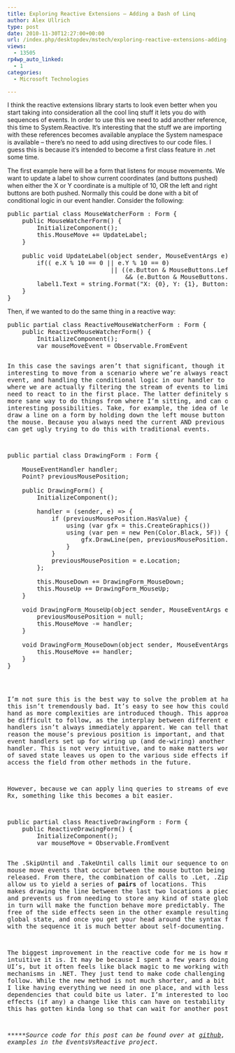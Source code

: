 ```yaml
---
title: Exploring Reactive Extensions – Adding a Dash of Linq
author: Alex Ullrich
type: post
date: 2010-11-30T12:27:00+00:00
url: /index.php/desktopdev/mstech/exploring-reactive-extensions-adding-a-d/
views:
  - 13505
rp4wp_auto_linked:
  - 1
categories:
  - Microsoft Technologies

---
```

I think the reactive extensions library starts to look even better when you start taking into consideration all the cool linq stuff it lets you do with sequences of events. In order to use this we need to add another reference, this time to System.Reactive. It&#8217;s interesting that the stuff we are importing with these references becomes available anyplace the System namespace is available &#8211; there&#8217;s no need to add using directives to our code files. I guess this is because it&#8217;s intended to become a first class feature in .net some time.

The first example here will be a form that listens for mouse movements. We want to update a label to show current coordinates (and buttons pushed) when either the X or Y coordinate is a multiple of 10, OR the left and right buttons are both pushed. Normally this could be done with a bit of conditional logic in our event handler. Consider the following:

<pre>public partial class MouseWatcherForm : Form {
	public MouseWatcherForm() {
		InitializeComponent();
		this.MouseMove += UpdateLabel;
	}

	public void UpdateLabel(object sender, MouseEventArgs e) {
		if(( e.X % 10 == 0 || e.Y % 10 == 0)
							|| ((e.Button & MouseButtons.Left) == MouseButtons.Left 
								&& (e.Button & MouseButtons.Right) == MouseButtons.Right))
		label1.Text = string.Format("X: {0}, Y: {1}, Button: {2}", e.X, e.Y, e.Button);
	}
}</pre>

Then, if we wanted to do the same thing in a reactive way:

<pre>public partial class ReactiveMouseWatcherForm : Form {
	public ReactiveMouseWatcherForm() {
		InitializeComponent();
		var mouseMoveEvent = Observable.FromEvent<MouseEventArgs&gt;(this, "MouseMove");

		var selectedMovementEvents = from pos in mouseMoveEvent
					 .Where(x =&gt; (x.EventArgs.X % 10 == 0 || x.EventArgs.Y % 10 == 0)
							|| ((x.EventArgs.Button & MouseButtons.Left) == MouseButtons.Left
								&& (x.EventArgs.Button & MouseButtons.Right) == MouseButtons.Right))
					 .Repeat()
					select pos.EventArgs;

		selectedMovementEvents.Subscribe(p =&gt; {
			label1.Text = string.Format("X: {0}, Y: {1}, Button: {2}", p.X, p.Y, p.Button);
		});
	}
}</pre>

In this case the savings aren&#8217;t that significant, though it is interesting to move from a scenario where we&#8217;re always reacting to the event, and handling the conditional logic in our handler to a scenario where we are actually filtering the stream of events to limit what we need to react to in the first place. The latter definitely sounds like a more sane way to do things from where I&#8217;m sitting, and can open up some interesting possibilities. Take, for example, the idea of letting a user draw a line on a form by holding down the left mouse button and moving the mouse. Because you always need the current AND previous location, it can get ugly trying to do this with traditional events.

<pre>public partial class DrawingForm : Form {

	MouseEventHandler handler;
	Point? previousMousePosition;

	public DrawingForm() {
		InitializeComponent();

		handler = (sender, e) =&gt; {
			if (previousMousePosition.HasValue) {
				using (var gfx = this.CreateGraphics())
				using (var pen = new Pen(Color.Black, 5F)) {
					gfx.DrawLine(pen, previousMousePosition.Value, e.Location);
				}
			}
			previousMousePosition = e.Location;
		};

		this.MouseDown += DrawingForm_MouseDown;
		this.MouseUp += DrawingForm_MouseUp;
	}

	void DrawingForm_MouseUp(object sender, MouseEventArgs e) {
		previousMousePosition = null;
		this.MouseMove -= handler;
	}

	void DrawingForm_MouseDown(object sender, MouseEventArgs e) {
		this.MouseMove += handler;
	}
}</pre>

I&#8217;m not sure this is the best way to solve the problem at hand, but this isn&#8217;t tremendously bad. It&#8217;s easy to see how this could get out of hand as more complexities are introduced though. This approach can also be difficult to follow, as the interplay between different event handlers isn&#8217;t always immediately apparent. We can tell that for some reason the mouse&#8217;s previous position is important, and that we have event handlers set up for wiring up (and de-wiring) another event handler. This is not very intuitive, and to make matters worse the bit of saved state leaves us open to the various side effects if we need to access the field from other methods in the future.

However, because we can apply linq queries to streams of events using Rx, something like this becomes a bit easier.

<pre>public partial class ReactiveDrawingForm : Form {
	public ReactiveDrawingForm() {
		InitializeComponent();
		var mouseMove = Observable.FromEvent<MouseEventArgs&gt;(this, "MouseMove");
		var mouseDown = Observable.FromEvent<MouseEventArgs&gt;(this, "MouseDown");
		var mouseUp = Observable.FromEvent<MouseEventArgs&gt;(this, "MouseUp");

		var selectedMovementEvents = from pair in mouseMove
					 .SkipUntil(mouseDown)
					 .TakeUntil(mouseUp)
					 .Let(mvmnt =&gt; mvmnt.Zip(mvmnt.Skip(1),
						(previous, current) =&gt; new {
							current = current.EventArgs.Location,
							previous = previous.EventArgs.Location
						}))
					.Repeat()
			select pair;

		selectedMovementEvents.Subscribe(p =&gt; {
			using (var gfx = this.CreateGraphics())
			using (var pen = new Pen(Color.Black, 5F)) {
				gfx.DrawLine(pen, p.previous, p.current);
			}
		});
	}
}</pre>

The .SkipUntil and .TakeUntil calls limit our sequence to only the mouse move events that occur between the mouse button being pressed and released. From there, the combination of calls to .Let, .Zip and .Skip allow us to yield a series of **pairs** of locations. This makes drawing the line between the last two locations a piece of cake, and prevents us from needing to store any kind of state globally, which in turn will make the function behave more predictably. The new code is free of the side effects seen in the other example resulting from the global state, and once you get your head around the syntax for working with the sequence it is much better about self-documenting.

The biggest improvement in the reactive code for me is how much more intuitive it is. It may be because I spent a few years doing only web UI&#8217;s, but it often feels like black magic to me working with the event mechanisms in .NET. They just tend to make code challenging for me to follow. While the new method is not much shorter, and a bit more dense, I like having everything we need in one place, and with less dependencies that could bite us later. I&#8217;m interested to look at what effects (if any) a change like this can have on testability as well, but this has gotten kinda long so that can wait for another post.

_*****Source code for this post can be found over at [github][1], with these examples in the EventsVsReactive project._

 [1]: https://github.com/lessthandot/ExploringRx